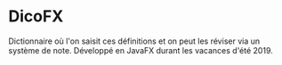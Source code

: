 # DicoFX
Dictionnaire où l'on saisit ces définitions et on peut les réviser via un système de note. Développé en JavaFX durant les vacances d'été 2019.
